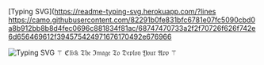 [Typing SVG](https://readme-typing-svg.herokuapp.com/?lines 
https://camo.githubusercontent.com/82291b0fe831bfc6781e07fc5090cbd0a8b912bb8b8d4fec0696c881834f81ac/68747470733a2f2f70726f626f742e6d656469612f394575424971676170492e676966

![Typing SVG](https://readme-typing-svg.herokuapp.com/?lines=welcome+To+GitHub+.com!;created+by+mrbean!;A+simple+telegram+Bot!;+telegram+group+mallu+movie+search+join+with+telegram+GROUP+friends+features!)
 ⚚ ℭ𝔩𝔦𝔠𝔨 𝔗𝔥𝔢 ℑ𝔪𝔞𝔤𝔢 𝔗𝔬 𝔇𝔢𝔭𝔩𝔬𝔶 𝔜𝔬𝔲𝔯 𝔄𝔭𝔭 ⚚
